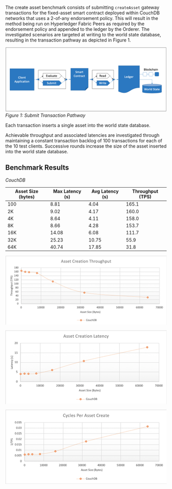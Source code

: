 The create asset benchmark consists of submitting `createAsset` gateway transactions for the fixed-asset smart contract deployed within CouchDB networks that uses a 2-of-any endorsement policy. This will result in the method being run on Hyperledger Fabric Peers as required by the endorsement policy and appended to the ledger by the Orderer. The investigated scenarios are targeted at writing to the world state database, resulting in the transaction pathway as depicted in Figure 1.

![submit contract create pathway](../../../../../diagrams/TransactionRoute_Submit.png)*Figure 1: Submit Transaction Pathway*

Each transaction inserts a single asset into the world state database.

Achievable throughput and associated latencies are investigated through maintaining a constant transaction backlog of 100 transactions for each of the 10 test clients. Successive rounds increase the size of the asset inserted into the world state database.

## Benchmark Results

*CouchDB*

| Asset Size (bytes) | Max Latency (s) | Avg Latency (s) | Throughput (TPS) |
| ------------------ | --------------- | --------------- | ---------------- |
| 100 | 8.81 | 4.04 | 165.1 |
| 2K | 9.02 | 4.17 | 160.0 |
| 4K | 8.64 | 4.11 | 158.0 |
| 8K | 8.66 | 4.28 | 153.7 |
| 16K | 14.08 | 6.08 | 111.7 |
| 32K | 25.23 | 10.75 | 55.9 |
| 64K | 40.74 | 17.85 | 31.8 |

![submit fabric tps performance](../../../../../charts/2.0.0/nodeJS/nodeSDK/createAsset/CreateAssetTPS.png)

![submit fabric latency performance](../../../../../charts/2.0.0/nodeJS/nodeSDK/createAsset/CreateAssetLatency.png)

![submit fabric cycles performance](../../../../../charts/2.0.0/nodeJS/nodeSDK/createAsset/CreateAssetCycles.png)

